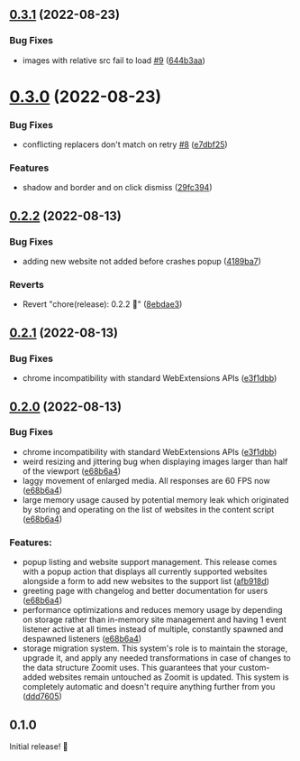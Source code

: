 ## [0.3.1](https://github.com/KL13NT/zoomit/compare/v0.3.0...v0.3.1) (2022-08-23)


### Bug Fixes

* images with relative src fail to load [#9](https://github.com/KL13NT/zoomit/issues/9) ([644b3aa](https://github.com/KL13NT/zoomit/commit/644b3aa72e4f80b0b01844cdf45d47625a90184e))



# [0.3.0](https://github.com/KL13NT/zoomit/compare/v0.2.2...v0.3.0) (2022-08-23)


### Bug Fixes

* conflicting replacers don't match on retry [#8](https://github.com/KL13NT/zoomit/issues/8) ([e7dbf25](https://github.com/KL13NT/zoomit/commit/e7dbf2574c46a0651a0914aeb34670d5ab7466ee))


### Features

* shadow and border and on click dismiss ([29fc394](https://github.com/KL13NT/zoomit/commit/29fc39487d19423ca24cbceca5b3ac386d56b940))



## [0.2.2](https://github.com/KL13NT/zoomit/compare/v0.2.1...v0.2.2) (2022-08-13)


### Bug Fixes

* adding new website not added before crashes popup ([4189ba7](https://github.com/KL13NT/zoomit/commit/4189ba7bebca31147a5144d5bf49f4b65b682efa))


### Reverts

* Revert "chore(release): 0.2.2 🎉" ([8ebdae3](https://github.com/KL13NT/zoomit/commit/8ebdae3238e303a46ffa721012db898e91a61add))



## [0.2.1](https://github.com/KL13NT/zoomit/compare/v0.2.0...v0.2.1) (2022-08-13)

### Bug Fixes

- chrome incompatibility with standard WebExtensions APIs ([e3f1dbb](https://github.com/KL13NT/zoomit/commit/e3f1dbb9a6a284eb505dc177908b51b915ec6766))

## [0.2.0](https://github.com/KL13NT/zoomit/compare/v0.1.0...v0.2.0) (2022-08-13)

### Bug Fixes

- chrome incompatibility with standard WebExtensions APIs ([e3f1dbb](https://github.com/KL13NT/zoomit/commit/e3f1dbb9a6a284eb505dc177908b51b915ec6766))
- weird resizing and jittering bug when displaying images larger
  than half of the viewport ([e68b6a4](https://github.com/KL13NT/zoomit/commit/e68b6a40b0ae723dd148ec98065cffe3c6effa06))
- laggy movement of enlarged media. All responses are 60 FPS
  now ([e68b6a4](https://github.com/KL13NT/zoomit/commit/e68b6a40b0ae723dd148ec98065cffe3c6effa06))
- large memory usage caused by potential memory leak which
  originated by storing and operating on the list of websites in the
  content script ([e68b6a4](https://github.com/KL13NT/zoomit/commit/e68b6a40b0ae723dd148ec98065cffe3c6effa06))

### Features:

- popup listing and website support management. This release comes
  with a popup action that displays all currently supported websites
  alongside a form to add new websites to the support list ([afb918d](https://github.com/KL13NT/zoomit/commit/afb918d199e6e2fc87a21d463ea05d862772391c))
- greeting page with changelog and better documentation for users ([e68b6a4](https://github.com/KL13NT/zoomit/commit/e68b6a40b0ae723dd148ec98065cffe3c6effa06))
- performance optimizations and reduces memory usage by depending on
  storage rather than in-memory site management and having 1 event
  listener active at all times instead of multiple, constantly spawned
  and despawned listeners ([e68b6a4](https://github.com/KL13NT/zoomit/commit/e68b6a40b0ae723dd148ec98065cffe3c6effa06))
- storage migration system. This system's role is to maintain the
  storage, upgrade it, and apply any needed transformations in case of
  changes to the data structure Zoomit uses. This guarantees that your
  custom-added websites remain untouched as Zoomit is updated. This
  system is completely automatic and doesn't require anything further
  from you ([ddd7605](https://github.com/KL13NT/zoomit/commit/ddd76059a8f09649fab6d770a936bf6a4236e7aa))

## 0.1.0

Initial release! 🥳

